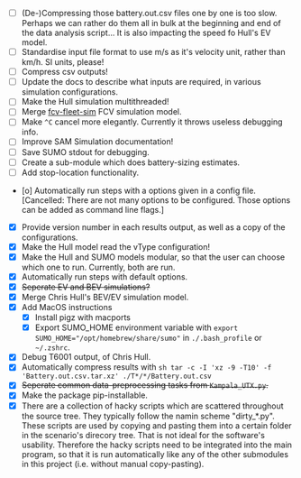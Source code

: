 <!-- Note: This is a markdown file. Use a markdown editor to easily edit and
     view this file. Just search the web for a nice markdown editor (like
     Ghostwriter). -->

- [ ] (De-)Compressing those battery.out.csv files one by one is too slow. Perhaps we can rather do them all in bulk at the beginning and end of the data analysis script... It is also impacting the speed fo Hull's EV model.
- [ ] Standardise input file format to use m/s as it's velocity unit, rather than km/h. SI units, please!
- [ ] Compress csv outputs!
- [ ] Update the docs to describe what inputs are required, in various simulation configurations.
- [ ] Make the Hull simulation multithreaded!
- [ ] Merge [fcv-fleet-sim](https://gitlab.com/eputs/fcv-fleet-sim) FCV simulation model.
- [ ] Make `^C` cancel more elegantly. Currently it throws useless debugging info.
- [ ] Improve SAM Simulation documentation!
- [ ] Save SUMO stdout for debugging.
- [ ] Create a sub-module which does battery-sizing estimates.
- [ ] Add stop-location functionality.
- [o] Automatically run steps with a options given in a config file. [Cancelled: There are not many options to be configured. Those options can be added as command line flags.]
- [x] Provide version number in each results output, as well as a copy of the configurations.
- [x] Make the Hull model read the vType configuration!
- [x] Make the Hull and SUMO models modular, so that the user can choose which one to run. Currently, both are run.
- [x] Automatically run steps with default options.
- [x] ~~Seperate EV and BEV simulations?~~
- [x] Merge Chris Hull's BEV/EV simulation model.
- [x] Add MacOS instructions
    - [x] Install pigz with macports
    - [x] Export SUMO_HOME environment variable with `export SUMO_HOME="/opt/homebrew/share/sumo"` in `./.bash_profile` or `~/.zshrc`.
- [x] Debug T6001 output, of Chris Hull.
- [x] Automatically compress results with
      ```sh
      tar -c -I 'xz -9 -T10' -f 'Battery.out.csv.tar.xz' ./T*/*/Battery.out.csv
      ```
- [x] ~~Seperate common data-preprocessing tasks from `Kampala_UTX.py`.~~
- [x] Make the package pip-installable.
- [x] There are a collection of hacky scripts which are scattered throughout the source tree. They typically follow the namin scheme "dirty_*.py". These scripts are used by copying and pasting them into a certain folder in the scenario's direcory tree. That is not ideal for the software's usability. Therefore the hacky scripts need to be integrated into the main program, so that it is run automatically like any of the other submodules in this project (i.e. without manual copy-pasting).
